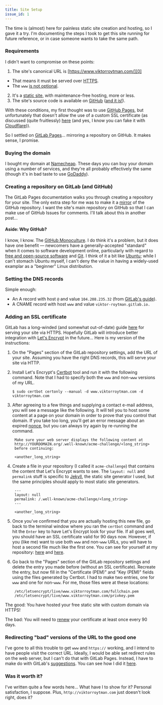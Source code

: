 ```yaml
---
title: Site Setup
issue_id: 1
---
```


The time is (almost) here for painless static site creation and hosting, so I
gave it a try. I'm documenting the steps I took to get this site running for
future reference, or in case someone wants to take the same path.

### Requirements

I didn't want to compromise on these points:

1. The site's canonical URL is [https://www.viktorroytman.com/][0]
  - That means it must be served over [HTTPS][1].
  - The `www` [is not optional][20].
2. It's a [static site][2], with maintenance-free hosting, more or less.
3. The site's source code is available on [GitHub][3] ([and it is!][4]).

With these conditions, my first thought was to use [GitHub Pages][5], but
unfortunately that doesn't allow the use of a custom SSL certificate (as
discussed (quite fruitlessly) [here][6] (and yes, I know you can fake it with
[Cloudflare][7])).

So I settled on [GitLab Pages][8]... mirroring a repository on GitHub. It makes
sense, I promise.

### Buying the domain

I bought my domain at [Namecheap][9]. These days you can buy your domain using
a number of services, and they're all probably effectively the same (though
it's in bad taste to use [GoDaddy][10]).

### Creating a repository on GitLab (and GitHub)

The GitLab Pages documentation walks you through creating a repository for your
site. The only extra step for me was to make it a [mirror][11] of the GitHub
repository. I want the site's main repository on GitHub so that I can make use
of GitHub Issues for comments. I'll talk about this in another post...

#### Aside: Why GitHub?

I know, I know. The [GitHub Monoculture][12]. I do think it's a problem, but it
does have one benefit &mdash; newcomers have a generally-accepted "standard"
when it comes to software development online, particularly with regard to [free
and open-source software][13] and [Git][14]. I think of it a bit like
[Ubuntu][15]; while I can't stomach Ubuntu myself, I can't deny the value in
having a widely-used examplar as a "beginner" Linux distribution.

### Setting the DNS records

Simple enough:

- An A record with host `@` and value `104.208.235.32` (from
  [GitLab's guide][16]).
- A CNAME record with host `www` and value `viktor-roytman.gitlab.io.`

### Adding an SSL certificate

GitLab has a long-winded (and somewhat out-of-date) guide [here][17] for
serving your site via HTTPS. Hopefully GitLab will introduce better integration
with [Let's Encrypt][18] in the future... Here is my version of the
instructions:

1. On the "Pages" section of the GitLab repository settings, add the URL of
your site. Assuming you have the right DNS records, this will serve your site
via HTTP.
2. Install Let's Encrypt's [Certbot][19] tool and run it with the following
command. Note that I had to specify both the `www` and non-`www` versions of my
URL.     
                                                                             
   ```                                                                       
   $ sudo certbot certonly --manual -d www.viktorroytman.com -d viktorroytman.com
   ```
3. After agreeing to a few things and supplying a contact e-mail address, you
will see a message like the following. It will tell you to host some content at
a page on your domain in order to prove that you control that domain. If you
take too long, you'll get an error message about an expired [nonce][21], but
you can always try again by re-running the command.

   ```
    Make sure your web server displays the following content at
    http://YOURDOMAIN.org/.well-known/acme-challenge/<long_string>
    before continuing:

    <another_long_string>
   ```
4. Create a file in your repository (I called it `acme-challenge`) that
contains the content that Let's Encrypt wants to see. The `layout: null` and
`permalink` stuff is specific to [Jekyll][22], the static site generator I
used, but the same principles should apply to most static site generators.

   ```
    ---
    layout: null
    permalink: /.well-known/acme-challenge/<long_string>
    ---

    <another_long_string>
   ```
5. Once you've confirmed that you are actually hosting this new file, go back
to the terminal window where you ran the `certbot` command and hit the `Enter`
key to have Let's Encrypt look for your file. If all goes well, you should have
an SSL certificate valid for 90 days now. However, if you (like me) want to use
both `www` and non-`www` URLs, you will have to host a second file much like
the first one. You can see for yourself at my repository: [here][23] and
[here][24].

6. Go back to the "Pages" section of the GitLab repository settings and delete
the entry you made before (without an SSL certificate). Recreate the entry, but
now fill in the "Certificate (PEM)" and "Key (PEM)" fields using the files
generated by Certbot. I had to make two entries, one for `www` and one for
non-`www`. For me, those files were at these locations:

   ```
    /etc/letsencrypt/live/www.viktorroytman.com/fullchain.pem
    /etc/letsencrypt/live/www.viktorroytman.com/privkey.pem
   ```

The good: You have hosted your free static site with custom domain via HTTPS!

The bad: You will need to [renew][25] your certificate at least once every 90 days.

### Redirecting "bad" versions of the URL to the good one

I've gone to all this trouble to get `www` and `https://` working, and I intend
to have people visit the correct URL. Ideally, I would be able set redirect
rules on the web server, but I can't do that with GitLab Pages. Instead, I have
to make do with GitLab's [suggestions][26]. You can see how I did it [here][27].

### Was it worth it?

I've written quite a few words here... What have I to show for it? Personal
satisfaction, I suppose. Plus, `http://viktorroytman.com` just doesn't look
right, does it?

[0]: https://www.viktorroytman.com/
[1]: https://en.wikipedia.org/wiki/HTTPS
[2]: https://en.wikipedia.org/wiki/Static_web_page
[3]: https://github.com/
[4]: https://github.com/vr2262/viktor-roytman.gitlab.io
[5]: https://pages.github.com/
[6]: https://github.com/isaacs/github/issues/156
[7]: https://www.cloudflare.com/
[8]: https://pages.gitlab.io/
[9]: https://www.namecheap.com/
[10]: https://en.wikipedia.org/wiki/GoDaddy#Controversies
[11]: https://docs.gitlab.com/ee/workflow/repository_mirroring.html#pulling-from-a-remote-repository
[12]: http://nedbatchelder.com/blog/201405/github_monoculture.html
[13]: https://en.wikipedia.org/wiki/Free_and_open-source_software
[14]: https://git-scm.com/
[15]: https://en.wikipedia.org/wiki/Ubuntu_(operating_system)
[16]: https://about.gitlab.com/2016/04/07/gitlab-pages-setup/#custom-domains
[17]: https://about.gitlab.com/2016/04/11/tutorial-securing-your-gitlab-pages-with-tls-and-letsencrypt/
[18]: https://letsencrypt.org/
[19]: https://certbot.eff.org/
[20]: http://www.yes-www.org/
[21]: https://en.wikipedia.org/wiki/Cryptographic_nonce
[22]: https://jekyllrb.com/
[23]: https://github.com/vr2262/viktor-roytman.gitlab.io/blob/master/acme-challenge
[24]: https://github.com/vr2262/viktor-roytman.gitlab.io/blob/master/acme-challenge-www
[25]: https://certbot.eff.org/docs/using.html#renewing-certificates
[26]: https://about.gitlab.com/2016/04/11/tutorial-securing-your-gitlab-pages-with-tls-and-letsencrypt/#redirecting
[27]: https://github.com/vr2262/viktor-roytman.gitlab.io/blob/3aa149a9f44184dd28268662dee8a5371e368189/_layouts/default.html#L11-L20
